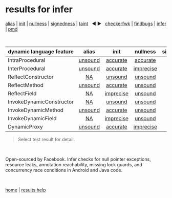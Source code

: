 # results for infer

[alias](https://github.com/michaelemery/staticanalysis/blob/master/results/alias/README.md) | [init](https://github.com/michaelemery/staticanalysis/blob/master/results/init/README.md) | [nullness](https://github.com/michaelemery/staticanalysis/blob/master/results/nullness/README.md) | [signedness](https://github.com/michaelemery/staticanalysis/blob/master/results/signedness/README.md) | [taint](https://github.com/michaelemery/staticanalysis/blob/master/results/taint/README.md) &nbsp; &#x25c0; &#x25b6; &nbsp; [checkerfwk](https://github.com/michaelemery/staticanalysis/blob/master/results/tool/checkerframework.md) | [findbugs](https://github.com/michaelemery/staticanalysis/blob/master/results/tool/findbugs.md) | [infer](https://github.com/michaelemery/staticanalysis/blob/master/results/tool/infer.md) | [pmd](https://github.com/michaelemery/staticanalysis/blob/master/results/tool/pmd.md)

<br>

| dynamic language feature | alias | init | nullness | signedness | taint |
| --- | :---: | :---: | :---: | :---: | :---: |
| IntraProcedural | [unsound](https://github.com/michaelemery/staticanalysis/blob/master/results/alias/infer.md#IntraProcedural) | [accurate](https://github.com/michaelemery/staticanalysis/blob/master/results/init/infer.md#IntraProcedural) | [accurate](https://github.com/michaelemery/staticanalysis/blob/master/results/nullness/infer.md#IntraProcedural) |  | [unsound](https://github.com/michaelemery/staticanalysis/blob/master/results/taint/infer.md#) |
| InterProcedural | [unsound](https://github.com/michaelemery/staticanalysis/blob/master/results/alias/infer.md#InterProcedural) | [accurate](https://github.com/michaelemery/staticanalysis/blob/master/results/init/infer.md#InterProcedural) | [imprecise](https://github.com/michaelemery/staticanalysis/blob/master/results/nullness/infer.md#InterProcedural) |  | [unsound](https://github.com/michaelemery/staticanalysis/blob/master/results/taint/infer.md#) |
| ReflectConstructor | [NA](https://github.com/michaelemery/staticanalysis/blob/master/results/alias/infer.md#ReflectConstructor) | [unsound](https://github.com/michaelemery/staticanalysis/blob/master/results/init/infer.md#ReflectConstructor) | [unsound](https://github.com/michaelemery/staticanalysis/blob/master/results/nullness/findbugs.md#ReflectConstructor) |  | [unsound](https://github.com/michaelemery/staticanalysis/blob/master/results/taint/infer.md#) |
| ReflectMethod | [unsound](https://github.com/michaelemery/staticanalysis/blob/master/results/alias/infer.md#ReflectMethod) | [accurate](https://github.com/michaelemery/staticanalysis/blob/master/results/init/infer.md#ReflectMethod) | [unsound](https://github.com/michaelemery/staticanalysis/blob/master/results/nullness/infer.md#ReflectMethod) |  | [unsound](https://github.com/michaelemery/staticanalysis/blob/master/results/taint/infer.md#) |
| ReflectField | [NA](https://github.com/michaelemery/staticanalysis/blob/master/results/alias/infer.md#ReflectField) |  [imprecise](https://github.com/michaelemery/staticanalysis/blob/master/results/init/infer.md#ReflectField)| [unsound](https://github.com/michaelemery/staticanalysis/blob/master/results/nullness/infer.md#ReflectField) |  | [unsound](https://github.com/michaelemery/staticanalysis/blob/master/results/taint/infer.md#) |
| InvokeDynamicConstructor | [NA](https://github.com/michaelemery/staticanalysis/blob/master/results/alias/infer.md#InvokeDynamicConstructor) | [unsound](https://github.com/michaelemery/staticanalysis/blob/master/results/init/infer.md#InvokeDynamicConstructor) | [unsound](https://github.com/michaelemery/staticanalysis/blob/master/results/infer/findbugs.md#InvokeDynamicConstructor) |  | [unsound](https://github.com/michaelemery/staticanalysis/blob/master/results/taint/infer.md#) |
| InvokeDynamicMethod | [unsound](https://github.com/michaelemery/staticanalysis/blob/master/results/alias/infer.md#InvokeDynamicMethod) | [accurate](https://github.com/michaelemery/staticanalysis/blob/master/results/init/infer.md#InvokeDynamicMethod) | [unsound](https://github.com/michaelemery/staticanalysis/blob/master/results/nullness/infer.md#InvokeDynamicMethod) |  | [unsound](https://github.com/michaelemery/staticanalysis/blob/master/results/taint/infer.md#) |
| InvokeDynamicField | [NA](https://github.com/michaelemery/staticanalysis/blob/master/results/alias/infer.md#InvokeDynamicField) | [imprecise](https://github.com/michaelemery/staticanalysis/blob/master/results/init/infer.md#InvokeDynamicField) | [unsound](https://github.com/michaelemery/staticanalysis/blob/master/results/nullness/infer.md#InvokeDynamicField) |  | [unsound](https://github.com/michaelemery/staticanalysis/blob/master/results/taint/infer.md#) |
| DynamicProxy | [unsound](https://github.com/michaelemery/staticanalysis/blob/master/results/alias/infer.md#DynamicProxy) | [accurate](https://github.com/michaelemery/staticanalysis/blob/master/results/init/infer.md#DynamicProxy) | [imprecise](https://github.com/michaelemery/staticanalysis/blob/master/results/nullness/infer.md#DynamicProxy) |  | [unsound](https://github.com/michaelemery/staticanalysis/blob/master/results/taint/infer.md#) |

> Select test result for detail.

<br>

Open-sourced by Facebook. Infer checks for null pointer exceptions, resource leaks, annotation reachability, missing lock guards, and concurrency race conditions in Android and Java code.

<br>

[home](https://github.com/michaelemery/staticanalysis) | [results help](https://github.com/michaelemery/staticanalysis/blob/master/results/README.md)
